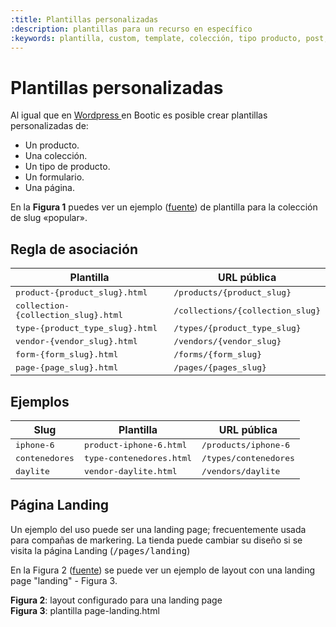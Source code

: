```yaml
---
:title: Plantillas personalizadas
:description: plantillas para un recurso en específico
:keywords: plantilla, custom, template, colección, tipo producto, post, formulario
---
```


# Plantillas personalizadas

Al igual que en [ Wordpress ][wppt] en Bootic es posible crear plantillas personalizadas de:

- Un producto.
- Una colección.
- Un tipo de producto.
- Un formulario.
- Una página.

En la **Figura 1** puedes ver un ejemplo ([fuente][fuente]) de plantilla para la colección de slug «popular».

## Regla de asociación

<table class="table">
	<thead>
		<tr>
			<th>Plantilla</th>
			<th>URL pública</th>
		</tr>
	</thead>
  <tbody>
  	<tr>
  		<td><kbd>product-{product_slug}.html</kbd></td>
  		<td><kbd>/products/{product_slug}</kbd></td>
  	</tr>
    <tr>
    	<td><kbd>collection-{collection_slug}.html</kbd></td>
    	<td><kbd>/collections/{collection_slug}</kbd> </td>
    </tr>
    <tr>
    	<td><kbd>type-{product_type_slug}.html </kbd></td>
    	<td><kbd>/types/{product_type_slug}</kbd></td>
    </tr>
    <tr>
    	<td><kbd>vendor-{vendor_slug}.html </kbd></td>
    	<td><kbd>/vendors/{vendor_slug}</kbd></td>
    </tr>
    <tr>
    	<td><kbd>form-{form_slug}.html </kbd></td>
    	<td><kbd>/forms/{form_slug}</kbd> </td>
    </tr>
    <tr>
    	<td><kbd>page-{page_slug}.html</kbd></td>
    	<td><kbd>/pages/{pages_slug}</kbd> </td>
    </tr>
  </tbody>
</table>

## Ejemplos

<table class="table">
	<thead>
		<tr>
			<th>Slug</th>
			<th>Plantilla</th>
			<th>URL pública</th>
		</tr>
	</thead>
  <tbody>
  	<tr>
  		<td><kbd>iphone-6</kbd></td>
  		<td><kbd>product-iphone-6.html</kbd></td>
  		<td><kbd>/products/iphone-6</kbd></td>
  	</tr>
  	<tr>
  		<td><kbd>contenedores</kbd></td>
  		<td><kbd>type-contenedores.html</kbd></td>
  		<td><kbd>/types/contenedores</kbd></td>
  	</tr>
  	<tr>
  		<td><kbd>daylite</kbd></td>
  		<td><kbd>vendor-daylite.html</kbd></td>
  		<td><kbd>/vendors/daylite</kbd></td>
  	</tr>
  </tbody>
</table>

## Página Landing

Un ejemplo del uso puede ser una landing page; frecuentemente usada para compañas de markering. La tienda
puede cambiar su diseño si se visita la página Landing (<kbd>/pages/landing</kbd>)

En la Figura 2 ([fuente](https://gist.github.com/juque/cbb8a33ae444329e8cb0dba2dceec4bf)) se puede ver un
ejemplo de layout con una landing page "landing" - Figura 3.

<div class="captura">
  <div class="c-contenido">
       <img alt="" src="/img/diseno/recetas/layout-landing.png" />
  </div>
  <div class="c-pie"><strong>Figura 2</strong>: layout configurado para una landing page</div>
</div>

<div class="captura">
  <div class="c-contenido">
       <img alt="" src="/img/diseno/recetas/page-landing.png" />
  </div>
  <div class="c-pie"><strong>Figura 3</strong>: plantilla page-landing.html</div>
</div>

[wppt]:https://codex.wordpress.org/Post_Type_Templates
[fuente]:https://gist.github.com/juque/ee32abf66f3cb9682b2b547a8d4c4e5b
